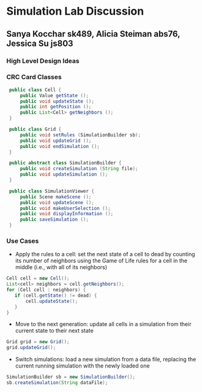 # Simulation Lab Discussion
## Sanya Kocchar sk489, Alicia Steiman abs76, Jessica Su js803

### High Level Design Ideas

### CRC Card Classes

```java
 public class Cell {
     public Value getState ();
     public void updateState ();
     public int getPosition ();
     public List<Cell> getNeighbors ();
 }
```

```java
 public class Grid {
     public void setRules (SimulationBuilder sb);
     public void updateGrid ();
     public void endSimulation ();
 }
```

```java
 public abstract class SimulationBuilder {
     public void createSimulation (String file);
     public void updateSimulation ();
 }
```

```java
 public class SimulationViewer {
     public Scene makeScene ();
     public void updateScene ();
     public void makeUserSelection ();
     public void displayInformation ();
     public saveSimulation ();
 } 
```

### Use Cases

 * Apply the rules to a cell: set the next state of a cell to dead by counting its number of neighbors using the Game of Life rules for a cell in the middle (i.e., with all of its neighbors)
 ```java
 Cell cell = new Cell();
 List<cell> neighbors = cell.getNeighbors();
 for (Cell cell : neighbors) {
    if (cell.getState() != dead) {
        cell.updateState();
    }
}
 ```

 * Move to the next generation: update all cells in a simulation from their current state to their next state
 ```java
 Grid grid = new Grid();
 grid.updateGrid();
 ```

 * Switch simulations: load a new simulation from a data file, replacing the current running simulation with the newly loaded one
 ```java
 SimulationBuilder sb = new SimulationBuilder();
 sb.createSimulation(String dataFile);
 ```
